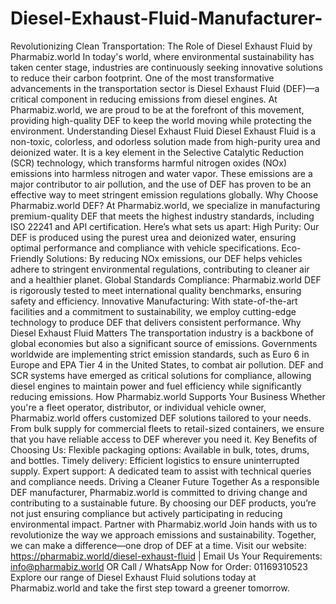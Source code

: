# Diesel-Exhaust-Fluid-Manufacturer-
Revolutionizing Clean Transportation: The Role of Diesel Exhaust Fluid by Pharmabiz.world
In today's world, where environmental sustainability has taken center stage, industries are continuously seeking innovative solutions to reduce their carbon footprint. One of the most transformative advancements in the transportation sector is Diesel Exhaust Fluid (DEF)—a critical component in reducing emissions from diesel engines. At Pharmabiz.world, we are proud to be at the forefront of this movement, providing high-quality DEF to keep the world moving while protecting the environment.
Understanding Diesel Exhaust Fluid
Diesel Exhaust Fluid is a non-toxic, colorless, and odorless solution made from high-purity urea and deionized water. It is a key element in the Selective Catalytic Reduction (SCR) technology, which transforms harmful nitrogen oxides (NOx) emissions into harmless nitrogen and water vapor. These emissions are a major contributor to air pollution, and the use of DEF has proven to be an effective way to meet stringent emission regulations globally.
Why Choose Pharmabiz.world DEF?
At Pharmabiz.world, we specialize in manufacturing premium-quality DEF that meets the highest industry standards, including ISO 22241 and API certification. Here’s what sets us apart:
High Purity: Our DEF is produced using the purest urea and deionized water, ensuring optimal performance and compliance with vehicle specifications.
Eco-Friendly Solutions: By reducing NOx emissions, our DEF helps vehicles adhere to stringent environmental regulations, contributing to cleaner air and a healthier planet.
Global Standards Compliance: Pharmabiz.world DEF is rigorously tested to meet international quality benchmarks, ensuring safety and efficiency.
Innovative Manufacturing: With state-of-the-art facilities and a commitment to sustainability, we employ cutting-edge technology to produce DEF that delivers consistent performance.
Why Diesel Exhaust Fluid Matters
The transportation industry is a backbone of global economies but also a significant source of emissions. Governments worldwide are implementing strict emission standards, such as Euro 6 in Europe and EPA Tier 4 in the United States, to combat air pollution. DEF and SCR systems have emerged as critical solutions for compliance, allowing diesel engines to maintain power and fuel efficiency while significantly reducing emissions.
How Pharmabiz.world Supports Your Business
Whether you're a fleet operator, distributor, or individual vehicle owner, Pharmabiz.world offers customized DEF solutions tailored to your needs. From bulk supply for commercial fleets to retail-sized containers, we ensure that you have reliable access to DEF wherever you need it.
Key Benefits of Choosing Us:
Flexible packaging options: Available in bulk, totes, drums, and bottles.
Timely delivery: Efficient logistics to ensure uninterrupted supply.
Expert support: A dedicated team to assist with technical queries and compliance needs.
Driving a Cleaner Future Together
As a responsible DEF manufacturer, Pharmabiz.world is committed to driving change and contributing to a sustainable future. By choosing our DEF products, you’re not just ensuring compliance but actively participating in reducing environmental impact.
Partner with Pharmabiz.world
Join hands with us to revolutionize the way we approach emissions and sustainability. Together, we can make a difference—one drop of DEF at a time.
Visit our website: https://pharmabiz.world/diesel-exhaust-fluid | Email Us Your Requirements: info@pharmabiz.world OR Call / WhatsApp Now for Order: 01169310523
Explore our range of Diesel Exhaust Fluid solutions today at Pharmabiz.world and take the first step toward a greener tomorrow.


